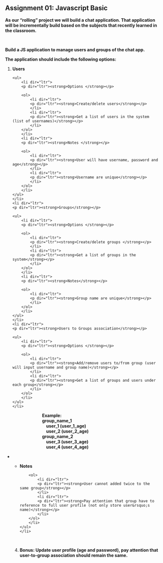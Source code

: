 <h2 dir="ltr"><strong>Assignment 01: Javascript Basic</strong></h2>

<p dir="ltr"><strong>As our &ldquo;rolling&rdquo; project we will build a chat application. That application will be incrementally build based on the subjects that recently learned in the classroom.</strong></p>

<p>&nbsp;</p>

<p dir="ltr"><strong>Build a JS application to manage users and groups of the chat app.</strong></p>

<p dir="ltr"><strong>The application should include the following options:</strong></p>

<ol>
	<li dir="ltr">
	<p dir="ltr"><strong>Users</strong></p>

	<ul>
		<li dir="ltr">
		<p dir="ltr"><strong>Options </strong></p>

		<ol>
			<li dir="ltr">
			<p dir="ltr"><strong>Create/delete users</strong></p>
			</li>
			<li dir="ltr">
			<p dir="ltr"><strong>Get a list of users in the system (list of usernames)</strong></p>
			</li>
		</ol>
		</li>
		<li dir="ltr">
		<p dir="ltr"><strong>Notes </strong></p>

		<ol>
			<li dir="ltr">
			<p dir="ltr"><strong>User will have username, password and age</strong></p>
			</li>
			<li dir="ltr">
			<p dir="ltr"><strong>Username are unique</strong></p>
			</li>
		</ol>
		</li>
	</ul>
	</li>
	<li dir="ltr">
	<p dir="ltr"><strong>Groups</strong></p>

	<ul>
		<li dir="ltr">
		<p dir="ltr"><strong>Options </strong></p>

		<ol>
			<li dir="ltr">
			<p dir="ltr"><strong>Create/delete groups </strong></p>
			</li>
			<li dir="ltr">
			<p dir="ltr"><strong>Get a list of groups in the system</strong></p>
			</li>
		</ol>
		</li>
		<li dir="ltr">
		<p dir="ltr"><strong>Notes</strong></p>

		<ol>
			<li dir="ltr">
			<p dir="ltr"><strong>Group name are unique</strong></p>
			</li>
		</ol>
		</li>
	</ul>
	</li>
	<li dir="ltr">
	<p dir="ltr"><strong>Users to Groups association</strong></p>

	<ul>
		<li dir="ltr">
		<p dir="ltr"><strong>Options </strong></p>

		<ol>
			<li dir="ltr">
			<p dir="ltr"><strong>Add/remove users to/from group (user will input username and group name)</strong></p>
			</li>
			<li dir="ltr">
			<p dir="ltr"><strong>Get a list of groups and users under each group</strong></p>
			</li>
		</ol>
		</li>
	</ul>
	</li>
</ol>

<p dir="ltr" style="margin-left:120px"><strong>Example:<br />
group_name_1<br />
&nbsp; &nbsp; user_1 (user_1_age)<br />
&nbsp; &nbsp; user_2 (user_2_age)<br />
group_name_2<br />
&nbsp; &nbsp; user_3 (user_3_age)<br />
&nbsp; &nbsp; user_4 (user_4_age)</strong></p>

<ul>
	<li>
	<ul>
		<li dir="ltr">
		<p dir="ltr"><strong>Notes</strong></p>

		<ol>
			<li dir="ltr">
			<p dir="ltr"><strong>User cannot added twice to the same group</strong></p>
			</li>
			<li dir="ltr">
			<p dir="ltr"><strong>Pay attention that group have to reference to full user profile (not only store user&rsquo;s name)</strong></p>
			</li>
		</ol>
		</li>
	</ul>
	</li>
</ul>

<p>&nbsp;</p>

<ol start="4">
	<li dir="ltr">
	<p dir="ltr"><strong>Bonus: Update user profile (age and password), pay attention that user-to-group association should remain the same.</strong></p>
	</li>
</ol>
